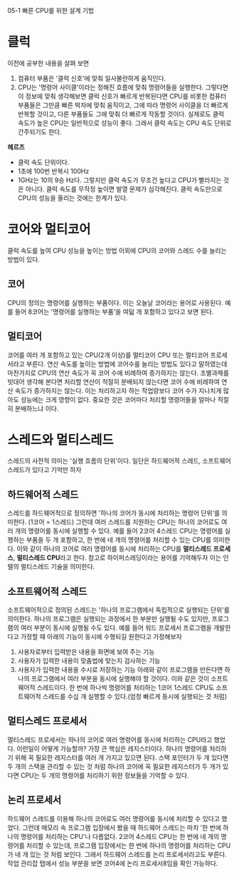 05-1 빠른 CPU를 위한 설계 기법

# 클럭
이전에 공부한 내용을 살펴 보면 
1. 컴퓨터 부품은 '클럭 신호'에 맞춰 일사불란하게 움직인다.
2. CPU는 '명령어 사이클'이라는 정해진 흐름에 맞춰 명령어들을 실행한다.
그렇다면 이 정보에 맞춰 생각해보면 클럭 신호가 빠르게 반복된다면 CPU를 비롯한 컴퓨터 부품들은 그만큼 빠른 박자에 맞춰 움직이고, 그에 따라 명령어 사이클을 더 빠르게 반복할 것이고, 다른 부품들도 그에 맞춰 더 빠르게 작동할 것이다. 실제로도 클럭 속도가 높은 CPU는 일반적으로 성능이 좋다. 그래서 클럭 속도는 CPU 속도 단위로 간주되기도 한다.

**헤르츠**
- 클럭 속도 단위이다.
- 1초에 100번 반복시 100Hz
- 1GHz는 10의 9승 Hz다.
그렇지만 클럭 속도가 무조건 높다고 CPU가 빨라지는 것은 아니다. 클럭 속도를 무작정 높이면 발열 문제가 심각해진다. 클럭 속도만으로 CPU의 성능을 올리는 것에는 한계가 있다.



# 코어와 멀티코어
클럭 속도를 높여 CPU 성능을 높이는 방법 이외에 CPU의 코어와 스레드 수를 늘리는 방법이 있다.

## 코어
CPU의 정의는 명령어를 실행하는 부품이다. 이는 오늘날 코어라는 용어로 사용된다. 예를 들어 8코어는 '명령어를 실행하는 부품'을 여덟 개 포함하고 있다고 보면 된다.


## 멀티코어
코어를 여러 개 포함하고 있는 CPU(2개 이상)를 멀티코어 CPU 또는 멀티코어 프로세서라고 부른다.
연산 속도를 높이는 방법에 코어수를 늘리는 방법도 있다고 말하였는데 마찬가지로 CPU의 연산 속도가 꼭 코어 수에 비례하여 증가하지는 않는다. 조별과제를 빗대어 생각해 본다면 처리할 연산이 적절히 분배되지 않는다면 코어 수에 비례하여 연산 속도가 증가하지는 않는다. 이는 처리하고자 하는 작업량보다 코어 수가 지나치게 많아도 성능에는 크게 영향이 없다. 중요한 것은 코어마다 처리할 명령어들을 얼마나 적절히 분배하느냐 이다.



# 스레드와 멀티스레드
스레드의 사전적 의미는 '실행 흐름의 단위'이다. 일단은 하드웨어적 스레드, 소프트웨어 스레드가 있다고 기억만 하자


## 하드웨어적 스레드
스레드를 하드웨어적으로 정의하면 '하나의 코어가 동시에 처리하는 명령어 단위'를 의미한다. (1코어 = 1스레드)
그런데 여러 스레드를 지원하는 CPU는 하나의 코어로도 여러 개의 명령어를 동시에 실행할 수 있다. 예를 들어 2코어 4스레드 CPU는 명령어를 실행하는 부품을 두 개 포함하고, 한 번에 네 개의 명령어를 처리할 수 있는 CPU를 의미한다. 이와 같이 하나의 코어로 여러 명령어를 동시에 처리하는 CPU를 **멀티스레드 프로세스**, **멀티스레드 CPU**라고 한다.
참고로 하이퍼스레딩이라는 용어를 기억해두자 이는 인텔의 멀티스레드 기술을 의미한다.



## 소프트웨어적 스레드
소프트웨어적으로 정의된 스레드는 '하나의 프로그램에서 독립적으로 실행되는 단위'를 의미한다.
하나의 프로그램은 실행되는 과정에서 한 부분만 실행될 수도 있지만, 프로그램의 여러 부분이 동시에 실행될 수도 있다.
예를 들어 워드 프로세서 프로그램을 개발한다고 가정할 때 아래의 기능이 동시에 수행되길 원한다고 가정해보자
1. 사용자로부터 입력받은 내용을 화면에 보여 주는 기능
2. 사용자가 입력한 내용이 맞춤법에 맞는지 검사하는 기능
3. 사용자가 입력한 내용을 수시로 저장하는 기능
아래와 같이 프로그램을 만든다면 하나의 프로그램에서 여러 부분을 동시에 실행해야 할 것이다. 이와 같은 것이 소프트웨어적 스레드이다.
한 번에 하나씩 명령어를 처리하는 1코어 1스레드 CPU도 소프트웨어적 스레드를 수십 개 실행할 수 있다.(엄청 빠르게 동시에 실행되는 것 처럼)



## 멀티스레드 프로세서
멀티스레드 프로세서는 하나의 코어로 여러 명령어를 동시에 처리하는 CPU라고 했었다. 이런일이 어떻게 가능할까?
가장 큰 핵심은 레지스터이다. 하나의 명령어를 처리하기 위해 꼭 필요한 레지스터를 여러 개 가지고 있으면 된다. 스택 포인터가 두 개 있다면 두 개의 스택을 관리할 수 있는 것 처럼 하나의 코어에 꼭 필요한 레지스터가 두 개가 있다면 CPU는 두 개의 명령어를 처리하기 위한 정보들을 기억할 수 있다.


## 논리 프로세서
하드웨어 스레드를 이용해 하나의 코어로도 여러 명령어를 동시에 처리할 수 있다고 했었다. 그런데 메모리 속 프로그램 입장에서 봤을 때 하드웨어 스레드는 마치 '한 번에 하나의 명령어를 처리하는 CPU'나 다름없다. 2코어 4스레드 CPU는 한 번에 네 개의 명령어를 처리할 수 있는데, 프로그램 입장에서는 한 번에 하나의 명령어를 처리하는 CPU가 네 개 있는 것 처럼 보인다. 그래서 하드웨어 스레드를 논리 프로세서라고도 부른다.
작업 관리잡 탭에서 성능 부분을 보면 코어4에 논리 프로세서8임을 확인 가능하다.

